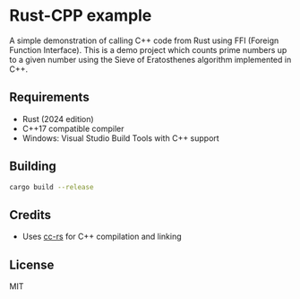 # Rust-CPP example

A simple demonstration of calling C++ code from Rust using FFI (Foreign Function Interface). This is a demo project which counts prime numbers up to a given number using the Sieve of Eratosthenes algorithm implemented in C++.

## Requirements

- Rust (2024 edition)
- C++17 compatible compiler
- Windows: Visual Studio Build Tools with C++ support

## Building

```bash
cargo build --release
```

## Credits

- Uses [cc-rs](https://github.com/rust-lang/cc-rs) for C++ compilation and linking

## License

MIT
